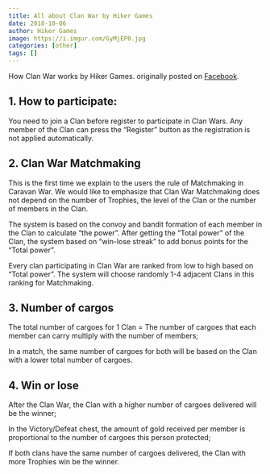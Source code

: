 ```yaml
---
title: All about Clan War by Hiker Games
date: 2018-10-06
author: Hiker Games
image: https://i.imgur.com/GyMjEP0.jpg
categories: [other]
tags: []
---
```


How Clan War works by Hiker Games. originally posted on [Facebook](https://www.facebook.com/notes/caravan-war/all-about-clan-war/1014808475373421/).

## 1. How to participate:

You need to join a Clan before register to participate in Clan Wars. Any member of the Clan can press the “Register” button as the registration is not applied automatically.

## 2. Clan War Matchmaking

This is the first time we explain to the users the rule of Matchmaking in Caravan War. We would like to emphasize that Clan War Matchmaking does not depend on the number of Trophies, the level of the Clan or the number of members in the Clan.

The system is based on the convoy and bandit formation of each member in the Clan to calculate “the power”. After getting the “Total power” of the Clan, the system based on “win-lose streak” to add bonus points for the “Total power”.

Every clan participating in Clan War are ranked from low to high based on “Total power”. The system will choose randomly 1-4 adjacent Clans in this ranking for Matchmaking.

## 3. Number of cargos

The total number of cargoes for 1 Clan = The number of cargoes that each member can carry multiply with the number of members;

In a match, the same number of cargoes for both will be based on the Clan with a lower total number of cargoes.

## 4. Win or lose

After the Clan War, the Clan with a higher number of cargoes delivered will be the winner;

In the Victory/Defeat chest, the amount of gold received per member is proportional to the number of cargoes this person protected;

If both clans have the same number of cargoes delivered, the Clan with more Trophies win be the winner.
